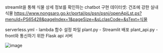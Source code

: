 streamlit을 통해 식물 상세 정보를 확인하는 chatbot 구현   데이터셋: 건조에 강한 실내식물 https://www.nongsaro.go.kr/portal/ps/psn/psnj/openApiLst.ps?menuId=PS65428&pageIndex=1&pageSize=&sLclasCode=&sText=식물

serverless.yml - lambda 함수 설정 파일   plant.py       - Streamlit 배포   plant_api.py   - front와 통신하기 위한 Flask api 서버

![image](https://github.com/manneunghaegyeolsa/Backend/assets/85550617/38b4e2c8-c4d3-45b7-b18f-993c47eae93c)

